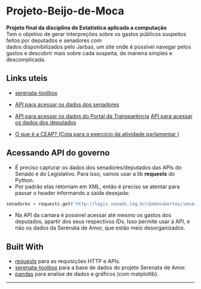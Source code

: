# Projeto-Beijo-de-Moca
**Projeto final da disciplina de Estatística aplicada a computação** \
Tem o objetivo de gerar interpreções sobre os gastos públicos suspeitos feitos por deputados e senadores com \
dados disponibilizados pelo Jarbas, um site onde é possível navegar pelos gastos e descobrir mais sobre cada suspeita,
de maneira simples e descomplicada.


## Links uteis
- [serenata-toolbox](https://github.com/okfn-brasil/serenata-toolbox)  

- [API para acessar os dados dos senadores](http://legis.senado.leg.br/dadosabertos/docs/resource_ListaSenadorService.html#resource_ListaSenadorService_cargosSenadorXml_GET)  
- [API para acessar os dados do Portal da Transparência](http://www.transparencia.gov.br/swagger-ui.html)
 [API para acessar os dados dos deputados](https://dadosabertos.camara.leg.br/swagger/api.html)  

- [O que é a CEAP? (Cota para o exercício da atividade parlamentar
)](https://www2.camara.leg.br/transparencia/acesso-a-informacao/copy_of_perguntas-frequentes/cota-para-o-exercicio-da-atividade-parlamentar) 

## Acessando API do governo
- É preciso capturar os dados dos senadores/deputados das APIs do Senado e do Legislativo. Para isso, vamos usar a lib
**requests** do Python.
- Por padrão elas retornam em XML, então é preciso se atentar para passar o header informando a saída desejada:
```python
senadores = requests.get('http://legis.senado.leg.br/dadosabertos/senador/lista/atual', headers={'Accept':'application/json'}).json()
```
- Na API da camara é possivel acessar até mesmo os gastos dos deputados, apartir dos seus respectivos IDs. Isso permite
usar a API, e não os dados da Serenata de Amor, que estão meio desorganizados.  

## Built With
- [requests](https://2.python-requests.org/en/master/) para as requisições HTTP e APIs.
- [serenata-toolbox](https://github.com/okfn-brasil/serenata-toolbox) para a base de dados do projeto Serenata de Amor.
- [pandas](https://pandas.pydata.org/) para analise de dados e gráficos (com matplotlib).
---
